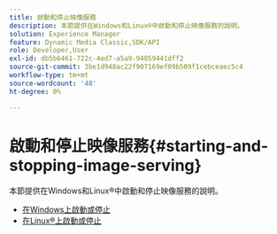 ```yaml
---
title: 啟動和停止映像服務
description: 本節提供在Windows和Linux®中啟動和停止映像服務的說明。
solution: Experience Manager
feature: Dynamic Media Classic,SDK/API
role: Developer,User
exl-id: db5b6461-722c-4ed7-a5a9-94059441dff2
source-git-commit: 3be1d948ac22f907169ef09b509f1cebceaec5c4
workflow-type: tm+mt
source-wordcount: '48'
ht-degree: 0%

---
```


# 啟動和停止映像服務{#starting-and-stopping-image-serving}

本節提供在Windows和Linux®中啟動和停止映像服務的說明。

* [在Windows上啟動或停止](t-startstop-windows.md)
* [在Linux®上啟動或停止](t-startstop-linux.md)
